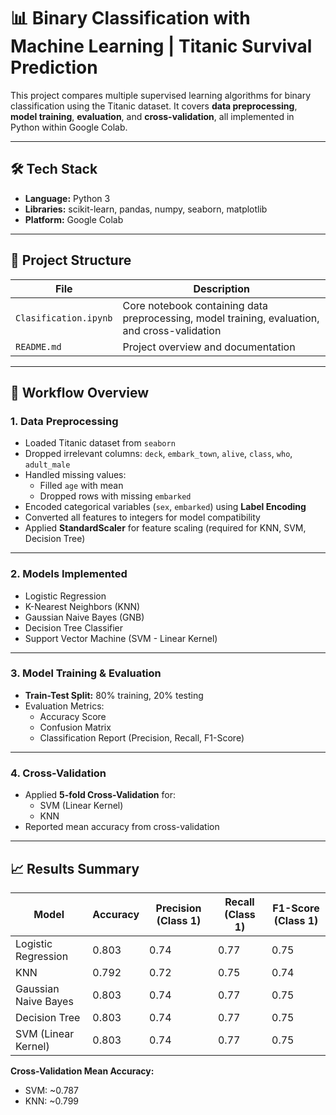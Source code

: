 # 📊 Binary Classification with Machine Learning | Titanic Survival Prediction

This project compares multiple supervised learning algorithms for binary classification using the Titanic dataset. It covers **data preprocessing**, **model training**, **evaluation**, and **cross-validation**, all implemented in Python within Google Colab.

---  
  
## 🛠️ Tech Stack
- **Language:** Python 3
- **Libraries:** scikit-learn, pandas, numpy, seaborn, matplotlib  
- **Platform:** Google Colab  

---

## 📂 Project Structure
| File | Description |
|------|-------------|
| `Clasification.ipynb` | Core notebook containing data preprocessing, model training, evaluation, and cross-validation |
| `README.md` | Project overview and documentation |

---

## 🔄 Workflow Overview

### **1. Data Preprocessing**
- Loaded Titanic dataset from `seaborn`
- Dropped irrelevant columns: `deck`, `embark_town`, `alive`, `class`, `who`, `adult_male`
- Handled missing values:
  - Filled `age` with mean
  - Dropped rows with missing `embarked`
- Encoded categorical variables (`sex`, `embarked`) using **Label Encoding**
- Converted all features to integers for model compatibility
- Applied **StandardScaler** for feature scaling (required for KNN, SVM, Decision Tree)

---

### **2. Models Implemented**
- Logistic Regression  
- K-Nearest Neighbors (KNN)  
- Gaussian Naive Bayes (GNB)  
- Decision Tree Classifier  
- Support Vector Machine (SVM - Linear Kernel)  

---

### **3. Model Training & Evaluation**
- **Train-Test Split:** 80% training, 20% testing  
- Evaluation Metrics:
  - Accuracy Score
  - Confusion Matrix
  - Classification Report (Precision, Recall, F1-Score)

---

### **4. Cross-Validation**
- Applied **5-fold Cross-Validation** for:
  - SVM (Linear Kernel)
  - KNN
- Reported mean accuracy from cross-validation

---

## 📈 Results Summary

| Model                  | Accuracy | Precision (Class 1) | Recall (Class 1) | F1-Score (Class 1) |
|------------------------|----------|---------------------|------------------|--------------------|
| Logistic Regression    | 0.803    | 0.74                 | 0.77             | 0.75               |
| KNN                    | 0.792    | 0.72                 | 0.75             | 0.74               |
| Gaussian Naive Bayes   | 0.803    | 0.74                 | 0.77             | 0.75               |
| Decision Tree          | 0.803    | 0.74                 | 0.77             | 0.75               |
| SVM (Linear Kernel)    | 0.803    | 0.74                 | 0.77             | 0.75               |

**Cross-Validation Mean Accuracy:**
- SVM: ~0.787  
- KNN: ~0.799  



